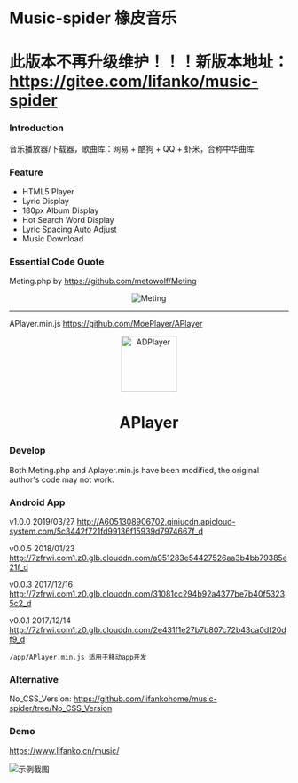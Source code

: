 # Music-spider 橡皮音乐

# 此版本不再升级维护！！！新版本地址：https://gitee.com/lifanko/music-spider

### Introduction

音乐播放器/下载器，歌曲库：网易 + 酷狗 + QQ + 虾米，合称中华曲库

### Feature

 + HTML5 Player
 + Lyric Display
 + 180px Album Display
 + Hot Search Word Display
 + Lyric Spacing Auto Adjust
 + Music Download

### Essential Code Quote

Meting.php by https://github.com/metowolf/Meting

<p align="center">
<img src="https://user-images.githubusercontent.com/2666735/30165599-36623bea-93a6-11e7-8956-1ddf99ce0e6f.png" alt="Meting">
</p>

---

APlayer.min.js https://github.com/MoePlayer/APlayer

<p align="center">
<img src="https://ws4.sinaimg.cn/large/006tKfTcgy1fhu01y9uy7j305k04s3yc.jpg" alt="ADPlayer" width="100">
</p><h1 align="center">APlayer</h1>

### Develop

Both Meting.php and Aplayer.min.js have been modified, the original author's code may not work.

### Android App
v1.0.0 2019/03/27 http://A6051308906702.qiniucdn.apicloud-system.com/5c3442f721fd99136f15939d7974667f_d

v0.0.5 2018/01/23 http://7zfrwi.com1.z0.glb.clouddn.com/a951283e54427526aa3b4bb79385e21f_d

v0.0.3 2017/12/16 http://7zfrwi.com1.z0.glb.clouddn.com/31081cc294b92a4377be7b40f53235c2_d

v0.0.1 2017/12/14 http://7zfrwi.com1.z0.glb.clouddn.com/2e431f1e27b7b807c72b43ca0df20df9_d
```
/app/APlayer.min.js 适用于移动app开发
```

### Alternative

No_CSS_Version: https://github.com/lifankohome/music-spider/tree/No_CSS_Version

### Demo

https://www.lifanko.cn/music/

![示例截图](https://github.com/lifankohome/music-spider/blob/master/screenshot.jpg?raw=true)
